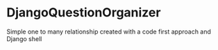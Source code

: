 # DjangoQuestionOrganizer
Simple one to many relationship created with a code first approach and Django shell
